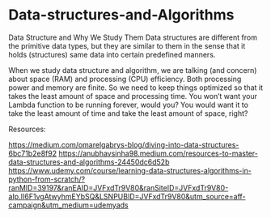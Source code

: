 # Data-structures-and-Algorithms
Data Structure and Why We Study Them
Data structures are different from the primitive data types, but they are similar to them in the sense that it holds (structures) same data into certain predefined manners.

When we study data structure and algorithm, we are talking (and concern) about space (RAM) and processing (CPU) efficiency. Both processing power and memory are finite. So we need to keep things optimized so that it takes the least amount of space and processing time. You won’t want your Lambda function to be running forever, would you? You would want it to take the least amount of time and take the least amount of space, right?


Resources:

https://medium.com/omarelgabrys-blog/diving-into-data-structures-6bc71b2e8f92
https://anubhavsinha98.medium.com/resources-to-master-data-structures-and-algorithms-24450dc6d52b
https://www.udemy.com/course/learning-data-structures-algorithms-in-python-from-scratch/?ranMID=39197&ranEAID=JVFxdTr9V80&ranSiteID=JVFxdTr9V80-aIp.II6F1vgAtwyhmEYbSQ&LSNPUBID=JVFxdTr9V80&utm_source=aff-campaign&utm_medium=udemyads


